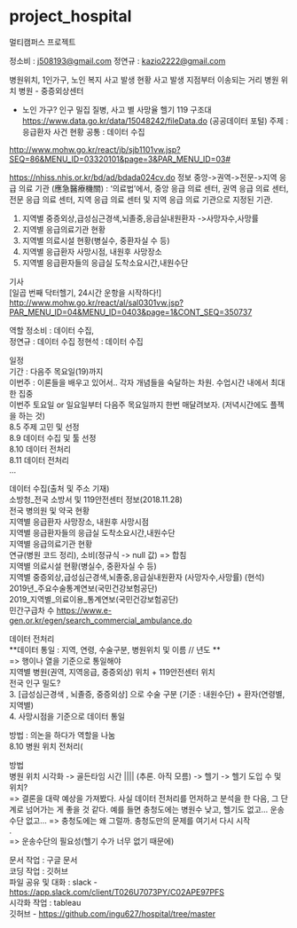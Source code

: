 # project_hospital
멀티캠퍼스 프로젝트 

 
정소비 : j508193@gmail.com
정연규 : kazio2222@gmail.com 
 
병원위치, 1인가구, 노인 복지
사고 발생 현황
사고 발생 지점부터 이송되는 거리
병원 위치
병원 - 중증외상센터
+ 노인 가구?
인구 밀집
질병, 사고 별 사망율
헬기
119 구조대
https://www.data.go.kr/data/15048242/fileData.do (공공데이터 포털)
주제 : 응급환자 사건 현황
공통 : 데이터 수집
 
http://www.mohw.go.kr/react/jb/sjb1101vw.jsp?SEQ=86&MENU_ID=03320101&page=3&PAR_MENU_ID=03# 
 
 
https://nhiss.nhis.or.kr/bd/ad/bdada024cv.do 
정보
중앙->권역->전문->지역
응급 의료 기관 (應急醫療機關) : ‘의료법’에서, 중앙 응급 의료 센터, 권역 응급 의료 센터, 전문 응급 의료 센터, 지역 응급 의료 센터 및 지역 응급 의료 기관으로 지정된 기관.
 
1. 지역별 중증외상,급성심근경색,뇌졸중,응급실내원환자 ->사망자수,사망률
2. 지역별 응급의료기관 현황
3. 지역별 의료시설 현황(병실수, 중환자실 수 등)
4. 지역별 응급환자 사망시점, 내원후 사망장소
5. 지역별 응급환자들의 응급실 도착소요시간,내원수단
 
 
 
기사  
[일곱 번째 닥터헬기, 24시간 운항을 시작하다!] http://www.mohw.go.kr/react/al/sal0301vw.jsp?PAR_MENU_ID=04&MENU_ID=0403&page=1&CONT_SEQ=350737   
 
 
 
역할
정소비 : 데이터 수집,  
정연규 : 데이터 수집 
정현석 : 데이터 수집  
 
 
 
일정  
기간 : 다음주 목요일(19)까지  
이번주 : 이론들을 배우고 있어서.. 각자 개념들을 숙달하는 차원. 수업시간 내에서 최대한 집중   
이번주 토요일 or 일요일부터 다음주 목요일까지 한번 매달려보자. (저녁시간에도 플젝을 하는 것)  
8.5 주제 고민 및 선정   
8.9 데이터 수집 및 툴 선정  
8.10 데이터 전처리  
8.11 데이터 전처리    
… 
 
 
데이터 수집(출처 및 주소 기재)  
소방청_전국 소방서 및 119안전센터 정보(2018.11.28)  
전국 병의원 및 약국 현황  
지역별 응급환자 사망장소, 내원후 사망시점  
지역별 응급환자들의 응급실 도착소요시간,내원수단  
지역별 응급의료기관 현황 	  
연규(병원 코드 정리), 소비(정규식 -> null 값) => 합침  
지역별 의료시설 현황(병실수, 중환자실 수 등)  
지역별 중증외상,급성심근경색,뇌졸중,응급실내원환자 (사망자수,사망률) (현석)  
2019년_주요수술통계연보(국민건강보험공단)  
2019_지역별_의료이용_통계연보(국민건강보험공단)  
민간구급차 수 https://www.e-gen.or.kr/egen/search_commercial_ambulance.do   
 
 
 
데이터 전처리   
**데이터 통일 : 지역, 연령, 수술구분, 병원위치 및 이름 // 년도 **    
=> 행이나 열을 기준으로 통일해야  
지역별 병원(권역, 지역응급, 중증외상) 위치 + 119안전센터 위치  
전국 인구 밀도?  
3.   [급성심근경색 , 뇌졸증, 중증외상] 으로 수술 구분 (기준 : 내원수단) + 환자(연령별, 지역별)  
4.  사망시점을 기준으로 데이터 통일  
 
방법 : 의논을 하다가 역할을 나눔  
8.10 병원 위치 전처리(
 
 
 
 
 
방법  
병원 위치 시각화 -> 골든타임 시간    |||| (추론. 아직 모름)  -> 헬기 -> 헬기 도입 수 및 위치?  
=> 결론을 대략 예상을 가져봤다. 사실 데이터 전처리를 먼저하고 분석을 한 다음, 그 단계로 넘어가는 게 좋을 것 같다. 예를 들면 충청도에는 병원수 낮고, 헬기도 없고… 운송수단 없고...  => 충청도에는 왜 그럴까. 충청도만의 문제를 여기서 다시 시작  
.  
=> 운송수단의 필요성(헬기 수가 너무 없기 때문에)  
   
 
문서 작업 : 구글 문서  
코딩 작업 : 깃허브  
파일 공유 및 대화 : slack - https://app.slack.com/client/T026U7073PY/C02APE97PFS  
시각화 작업 : tableau  
깃허브 - https://github.com/ingu627/hospital/tree/master  

